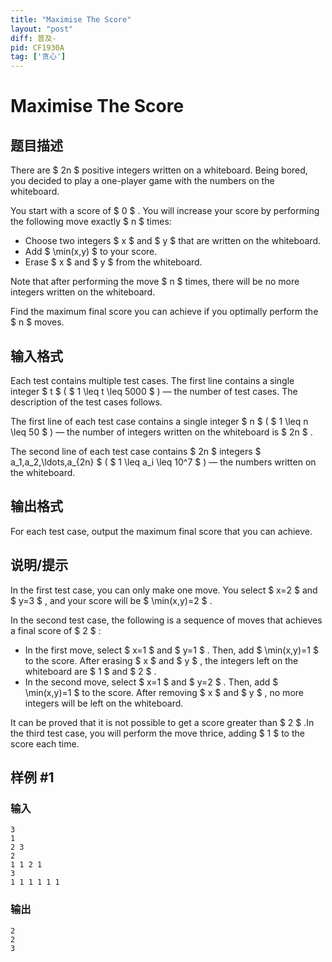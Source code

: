 ```yaml
---
title: "Maximise The Score"
layout: "post"
diff: 普及-
pid: CF1930A
tag: ['贪心']
---
```


# Maximise The Score

## 题目描述

There are $ 2n $ positive integers written on a whiteboard. Being bored, you decided to play a one-player game with the numbers on the whiteboard.

You start with a score of $ 0 $ . You will increase your score by performing the following move exactly $ n $ times:

- Choose two integers $ x $ and $ y $ that are written on the whiteboard.
- Add $ \min(x,y) $ to your score.
- Erase $ x $ and $ y $ from the whiteboard.

Note that after performing the move $ n $ times, there will be no more integers written on the whiteboard.

Find the maximum final score you can achieve if you optimally perform the $ n $ moves.

## 输入格式

Each test contains multiple test cases. The first line contains a single integer $ t $ ( $ 1 \leq t \leq 5000 $ ) — the number of test cases. The description of the test cases follows.

The first line of each test case contains a single integer $ n $ ( $ 1 \leq n \leq 50 $ ) — the number of integers written on the whiteboard is $ 2n $ .

The second line of each test case contains $ 2n $ integers $ a_1,a_2,\ldots,a_{2n} $ ( $ 1 \leq a_i \leq 10^7 $ ) — the numbers written on the whiteboard.

## 输出格式

For each test case, output the maximum final score that you can achieve.

## 说明/提示

In the first test case, you can only make one move. You select $ x=2 $ and $ y=3 $ , and your score will be $ \min(x,y)=2 $ .

In the second test case, the following is a sequence of moves that achieves a final score of $ 2 $ :

- In the first move, select $ x=1 $ and $ y=1 $ . Then, add $ \min(x,y)=1 $ to the score. After erasing $ x $ and $ y $ , the integers left on the whiteboard are $ 1 $ and $ 2 $ .
- In the second move, select $ x=1 $ and $ y=2 $ . Then, add $ \min(x,y)=1 $ to the score. After removing $ x $ and $ y $ , no more integers will be left on the whiteboard.

 It can be proved that it is not possible to get a score greater than $ 2 $ .In the third test case, you will perform the move thrice, adding $ 1 $ to the score each time.

## 样例 #1

### 输入

```
3
1
2 3
2
1 1 2 1
3
1 1 1 1 1 1
```

### 输出

```
2
2
3
```

